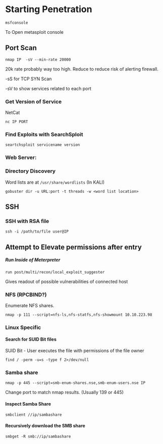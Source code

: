 # Starting Penetration

```msfconsole```

To Open metasploit console

## Port Scan

```nmap IP  -sV --min-rate 20000```

20k rate probably way too high. Reduce to reduce risk of alerting firewall.

-sS for TCP SYN Scan

-sV to show services related to each port


### Get Version of Service

NetCat

```nc IP PORT```


### Find Exploits with SearchSploit

```seartchsploit servicename version```

### Web Server:

### Directory Discovery

Word lists are at `/usr/share/wordlists` (In KALI)

```gobuster dir -u URL:port -t threads -w <word list location>```


## SSH

### SSH with RSA file

```ssh -i /path/to/file user@IP```


## Attempt to Elevate permissions after entry

##### Run Inside of Meterpreter

```run post/multi/recon/local_exploit_suggester```

Gives readout of possible vulnerabilities of connected host

### NFS (RPCBIND?)

Enumerate NFS shares.

```nmap -p 111 --script=nfs-ls,nfs-statfs,nfs-showmount 10.10.223.98```


### Linux Specific

#### Search for SUID Bit files

SUID Bit - User executes the file with permissions of the file owner

```find / -perm -u=s -type f 2>/dev/null```



### Samba share

```nmap -p 445 --script=smb-enum-shares.nse,smb-enum-users.nse IP```

Change port to match nmap results. (Usually 139 or 445)


#### Inspect Samba Share

```smbclient //ip/sambashare```


#### Recursively download the SMB share

```smbget -R smb://ip/sambashare```

